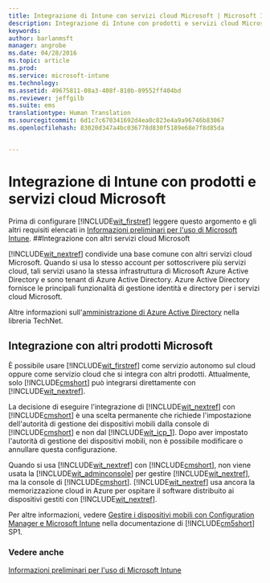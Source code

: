 ```yaml
---
title: Integrazione di Intune con servizi cloud Microsoft | Microsoft Intune
description: Integrazione di Intune con prodotti e servizi cloud Microsoft e altri prodotti Microsoft
keywords: 
author: barlanmsft
manager: angrobe
ms.date: 04/28/2016
ms.topic: article
ms.prod: 
ms.service: microsoft-intune
ms.technology: 
ms.assetid: 49675811-08a3-408f-810b-89552ff404bd
ms.reviewer: jeffgilb
ms.suite: ems
translationtype: Human Translation
ms.sourcegitcommit: 6d1c7c670341692d4ea0c823e4a9a96746b83067
ms.openlocfilehash: 83020d347a4bc036778d830f5189e68e7f8d85da


---
```


# Integrazione di Intune con prodotti e servizi cloud Microsoft

Prima di configurare [!INCLUDE[wit_firstref](../includes/wit_firstref_md.md)] leggere questo argomento e gli altri requisiti elencati in [Informazioni preliminari per l'uso di Microsoft Intune](what-to-know-before-you-start-microsoft-intune.md).
##Integrazione con altri servizi cloud Microsoft


[!INCLUDE[wit_nextref](../includes/wit_nextref_md.md)] condivide una base comune con altri servizi cloud Microsoft. Quando si usa lo stesso account per sottoscrivere più servizi cloud, tali servizi usano la stessa infrastruttura di Microsoft Azure Active Directory e sono tenant di Azure Active Directory. Azure Active Directory fornisce le principali funzionalità di gestione identità e directory per i servizi cloud Microsoft.

Altre informazioni sull'[amministrazione di Azure Active Directory](http://technet.microsoft.com/library/hh967611.aspx) nella libreria TechNet.

## Integrazione con altri prodotti Microsoft
È possibile usare [!INCLUDE[wit_firstref](../includes/wit_firstref_md.md)] come servizio autonomo sul cloud oppure come servizio cloud che si integra con altri prodotti. Attualmente, solo [!INCLUDE[cmshort](../includes/cmshort_md.md)] può integrarsi direttamente con [!INCLUDE[wit_nextref](../includes/wit_nextref_md.md)].

La decisione di eseguire l'integrazione di [!INCLUDE[wit_nextref](../includes/wit_nextref_md.md)] con [!INCLUDE[cmshort](../includes/cmshort_md.md)] è una scelta permanente che richiede l'impostazione dell'autorità di gestione dei dispositivi mobili dalla console di [!INCLUDE[cmshort](../includes/cmshort_md.md)] e non dal [!INCLUDE[wit_icp_1](../includes/wit_icp_1_md.md)]. Dopo aver impostato l'autorità di gestione dei dispositivi mobili, non è possibile modificare o annullare questa configurazione.

Quando si usa [!INCLUDE[wit_nextref](../includes/wit_nextref_md.md)] con [!INCLUDE[cmshort](../includes/cmshort_md.md)], non viene usata la [!INCLUDE[wit_adminconsole](../includes/wit_adminconsole_md.md)] per gestire [!INCLUDE[wit_nextref](../includes/wit_nextref_md.md)], ma la console di [!INCLUDE[cmshort](../includes/cmshort_md.md)]. [!INCLUDE[wit_nextref](../includes/wit_nextref_md.md)] usa ancora la memorizzazione cloud in Azure per ospitare il software distribuito ai dispositivi gestiti con [!INCLUDE[wit_nextref](../includes/wit_nextref_md.md)].

Per altre informazioni, vedere [Gestire i dispositivi mobili con Configuration Manager e Microsoft Intune](http://msdn.microsoft.com/library/2c6bd0e5-d436-41c8-bf38-30152d76be10) nella documentazione di [!INCLUDE[cm5short](../includes/cm5short_md.md)] SP1.

### Vedere anche
[Informazioni preliminari per l'uso di Microsoft Intune](what-to-know-before-you-start-microsoft-intune.md)



<!--HONumber=Aug16_HO4-->


